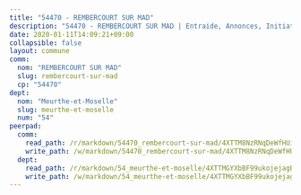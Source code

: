 ```yaml
---
title: "54470 - REMBERCOURT SUR MAD"
description: "54470 - REMBERCOURT SUR MAD | Entraide, Annonces, Initiatives"
date: 2020-01-11T14:09:21+09:00
collapsible: false
layout: commune
comm:
  nom: "REMBERCOURT SUR MAD"
  slug: rembercourt-sur-mad
  cp: "54470"
dept:
  nom: "Meurthe-et-Moselle"
  slug: meurthe-et-moselle
  num: "54"
peerpad:
  comm:
    read_path: /r/markdown/54470_rembercourt-sur-mad/4XTTM8NzRNqDeWfHUigQZj5yYubaeUd7S3QTH5z4AX3wx2sWd
    write_path: /w/markdown/54470_rembercourt-sur-mad/4XTTM8NzRNqDeWfHUigQZj5yYubaeUd7S3QTH5z4AX3wx2sWd-K3TgUkuiZLQ4vD1CSnDR8CuVJG2poh4p1TdASK354d6KVDmBmjTdTYbtXwhxGmyxJVuHvEDH3Xwg225doWTvoMf81tWGQZKS3dZNgkmVk7RYqogmSRVi1Do5cEE15V6hbsmrtmsB
  dept:
    read_path: /r/markdown/54_meurthe-et-moselle/4XTTMGYXbBF99ukojejagBoCGE142xZvS8nsMKfYHENNuwrTt
    write_path: /w/markdown/54_meurthe-et-moselle/4XTTMGYXbBF99ukojejagBoCGE142xZvS8nsMKfYHENNuwrTt-K3TgUfY1T8nSqbgmvGnKxY2DmfqgrDd2YvbJdvJeqcdFBJwHHRJZtJ8KhvZCvH8Ner7tvWa61n73wrfktPDcCwgpbX2nuJAQ6w5MWVS4Yh2tsSQbaCE4Mug8GdPUbMuRBux9AwfG
---
```


